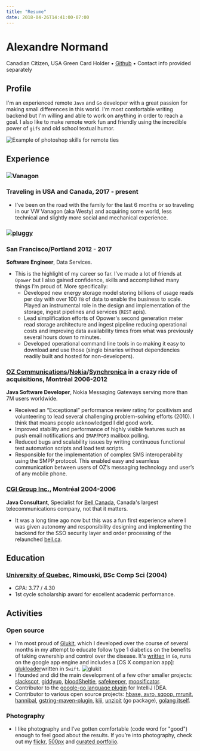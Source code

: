 ```yaml
---
title: "Resume"
date: 2018-04-26T14:41:00-07:00
---
```


# Alexandre Normand
Canadian Citizen, USA Green Card Holder • [Github](https://github.com/alexandre-normand) • Contact info provided separately 

## Profile
I'm an experienced remote `Java` and `Go` developer with a great passion for making small differences in this world. I'm most comfortable writing backend but I'm willing and able to work on anything in order to reach a goal. I also like to make remote work fun and friendly using the incredible power of `gifs` and old school textual humor. 

![Example of photoshop skills for remote ties](https://i.imgur.com/R4hfNk4.png)

## Experience
### ![Vanagon](http://www.gowesty.com/images/vanagon-line2.png)
### Traveling in USA and Canada, 2017 - present
- I’ve been on the road with the family for the last 6 months or so traveling in our VW Vanagon (aka Westy) and acquiring some world, less technical and slightly more social and mechanical experience.

### [![pluggy](https://i.imgur.com/NIq4pSH.png)](http://opower.com/)
### San Francisco/Portland 2012 - 2017
**Software Engineer**, ​Data Services.

- This is the highlight of my career so far. I’ve made a lot of friends at `Opower` but I also gained confidence, skills and accomplished many things I’m proud of. More specifically:
	- Developed new energy storage model storing billions of usage reads per day with over 100 `TB` of data to enable the business to scale. Played an instrumental role in the design and implementation of the storage, ingest pipelines and services (`REST` apis). 
	- Lead simplification efforts of Opower's second generation meter read storage architecture and ingest pipeline reducing operational costs and improving data availability times from what was previously several hours down to minutes.
	- Developed operational command line tools in `Go` making it easy to download and use those (single binaries without dependencies readily built and hosted for non-developers). 

### [OZ Communications](https://www.crunchbase.com/organization/oz-communications)/[Nokia](http://www.nokia.com)​/[​Synchronica](http://www.synchronica.com)​ in a crazy ride of acquisitions, Montréal 2006-2012
**Java Software Developer**, ​Nokia Messaging Gateways serving more than 7M users worldwide.

- Received an “Exceptional” performance review rating for positivism and volunteering to lead several challenging problem-solving efforts (2010). I think that means people acknowledged I did good work.
- Improved stability and performance of highly visible features such as push email notifications and `IMAP`/`POP3` mailbox polling.
- Reduced bugs and scalability issues by writing continuous functional test automation scripts and load test scripts.
- Responsible for the implementation of complex SMS interoperability using the SMPP protocol. This enabled easy and seamless communication between users of OZ’s messaging technology and user’s of any mobile phone.

### [CGI Group Inc.](http://www.cgi.com/)​, Montréal 2004-2006
**Java Consultant**, ​Specialist for [Bell Canada](http://www.bell.ca/)​, Canada's largest telecommunications company, not that it matters.

- It was a long time ago now but this was a fun first experience where I was given autonomy and responsibility designing and implementing the backend for the SSO security layer and order processing of the relaunched [bell.ca](http://bell.ca).

## Education
### [University of Quebec](http://www.uqar.ca/)​, Rimouski, ​BSc Comp Sci (2004)
- GPA: 3.77 / 4.30
- 1st cycle scholarship award for excellent academic performance.

## Activities
### Open source
- I'm most proud of [Glukit](https://mygluk.it), which I developed over the course of several months in my attempt to educate follow type 1 diabetics on the benefits of taking ownership and control over the disease. It's [written](https://github.com/alexandre-normand/glukit/) in `Go`, runs on the google app engine and includes a [OS X companion app]: [glukloader​](https://github.com/alexandre-normand/glukloader) written in `Swift`. ![glukit](https://farm1.staticflickr.com/961/39915912320_c97898ed67_z_d.jpg)
- I founded and did the main development of a few other smaller projects: [slackscot](https://github.com/alexandre-normand/slackscot), [giddyup](https://github.com/alexandre-normand/giddyup), [bloodSheltie](https://github.com/alexandre-normand/bloodSheltie)​, [safekeeper](https://github.com/alexandre-normand/safekeeper)​, [moosificator](https://github.com/sexyideas/moosificator).
- Contributor to the [google-go language plugin](https://github.com/mtoader/google-go-lang-idea-plugin)​ for IntelliJ IDEA.
- Contributor to various open source projects: [hbase, avro, sqoop, mrunit](https://issues.apache.org/jira/browse/SQOOP-1032?jql=assignee%20in%20(alexandre.normand)), [hannibal​](https://github.com/sentric/hannibal), [gstring-maven-plugin](https://github.com/gstring-maven-plugin/gstring-maven-plugin/commits/master)​, [kiji](https://github.com/kijiproject/kiji-schema),​ [unzipit](https://github.com/c4milo/unzipit)​ (go package), [golang itself​](https://github.com/golang/go/blob/master/CONTRIBUTORS#L58).

### Photography
- I like photography and I’ve gotten comfortable (code word for "good") enough to feel good about the results. If you’re into photography, check out my [flickr](http://www.flickr.com/photos/alexnormand), [500px](https://500px.com/alexnormand)​ and [curated portfolio](http://photo.heyitsalex.net/).
